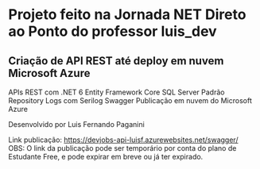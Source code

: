 # Projeto feito na Jornada NET Direto ao Ponto do professor luis_dev

## Criação de API REST até deploy em nuvem Microsoft Azure
 APIs REST com .NET 6
 Entity Framework Core
 SQL Server
 Padrão Repository
 Logs com Serilog
 Swagger
 Publicação em nuvem do Microsoft Azure


Desenvolvido por Luis Fernando Paganini

Link publicação: https://devjobs-api-luisf.azurewebsites.net/swagger/
<br>
OBS: O link da publicação pode ser temporário por conta do plano de Estudante Free, e pode expirar em breve ou já ter expirado.

